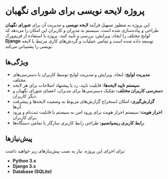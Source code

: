 # پروژه لایحه نویسی برای شورای نگهبان

این پروژه به منظور تسهیل فرآیند **لایحه نویسی** و مدیریت آن برای **شورای نگهبان** طراحی و پیاده‌سازی شده است. سیستم به مدیران و کاربران این امکان را می‌دهد که لوایح مختلف را ایجاد، ویرایش، بررسی و تأیید کنند. پروژه با استفاده از فریم‌ورک **Django** توسعه داده شده است و تمامی عملیات و گردش‌های کاری مرتبط با لایحه نویسی را پشتیبانی می‌کند.

## ویژگی‌ها

- **مدیریت لوایح:** ایجاد، ویرایش و مدیریت لوایح توسط کاربران با دسترسی‌های مختلف.
- **سیستم تایید لایحه‌ها:** قابلیت تایید، رد یا پیشنهاد اصلاحات برای هر لایحه.
- **دسترسی کاربران مختلف:** تفکیک دسترسی‌ها برای مدیران، اعضای شورای نگهبان و دیگر کاربران.
- **گزارش‌گیری:** امکان استخراج گزارش‌های مربوط به وضعیت لایحه‌ها و پیشرفت آن‌ها.
- **احراز هویت:** سیستم احراز هویت برای ورود امن به سیستم با قابلیت ثبت‌نام و ورود برای کاربران.
- **رابط کاربری ریسپانسیو:** طراحی رابط کاربری سازگار با تمامی دستگاه‌ها.

## پیش‌نیازها

برای اجرای این پروژه، نیاز به نصب پیش‌نیازهای زیر خواهید داشت:

- **Python 3.x**  
- **Django 3.x**  
- **Database (SQLite)**



